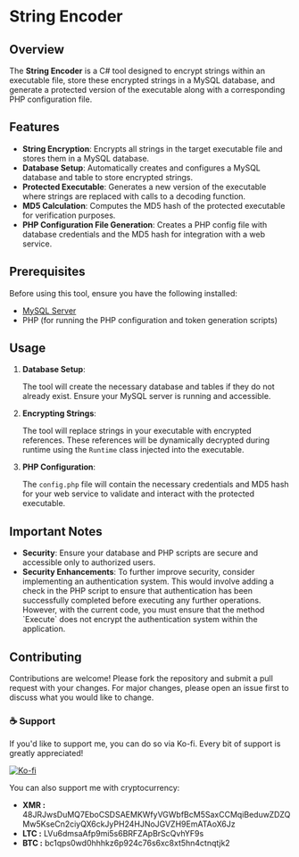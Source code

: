 <h1>String Encoder</h1>

<h2>Overview</h2>
<p>The <strong>String Encoder</strong> is a C# tool designed to encrypt strings within an executable file, store these encrypted strings in a MySQL database, and generate a protected version of the executable along with a corresponding PHP configuration file.</p>

<h2>Features</h2>
<ul>
    <li><strong>String Encryption</strong>: Encrypts all strings in the target executable file and stores them in a MySQL database.</li>
    <li><strong>Database Setup</strong>: Automatically creates and configures a MySQL database and table to store encrypted strings.</li>
    <li><strong>Protected Executable</strong>: Generates a new version of the executable where strings are replaced with calls to a decoding function.</li>
    <li><strong>MD5 Calculation</strong>: Computes the MD5 hash of the protected executable for verification purposes.</li>
    <li><strong>PHP Configuration File Generation</strong>: Creates a PHP config file with database credentials and the MD5 hash for integration with a web service.</li>
</ul>

<h2>Prerequisites</h2>
<p>Before using this tool, ensure you have the following installed:</p>
<ul>
    <li><a href="https://dev.mysql.com/downloads/mysql/">MySQL Server</a></li>
    <li>PHP (for running the PHP configuration and token generation scripts)</li>
</ul>

<h2>Usage</h2>
<ol>
    <li><strong>Database Setup</strong>:
        <p>The tool will create the necessary database and tables if they do not already exist. Ensure your MySQL server is running and accessible.</p>
    </li>
    <li><strong>Encrypting Strings</strong>:
        <p>The tool will replace strings in your executable with encrypted references. These references will be dynamically decrypted during runtime using the <code>Runtime</code> class injected into the executable.</p>
    </li>
    <li><strong>PHP Configuration</strong>:
        <p>The <code>config.php</code> file will contain the necessary credentials and MD5 hash for your web service to validate and interact with the protected executable.</p>
    </li>
</ol>

<h2>Important Notes</h2>
<ul>
    <li><strong>Security</strong>: Ensure your database and PHP scripts are secure and accessible only to authorized users.</li>
    <li><strong>Security Enhancements</strong>: To further improve security, consider implementing an authentication system. This would involve adding a check in the PHP script to ensure that authentication has been successfully completed before executing any further operations. However, with the current code, you must ensure that the method `Execute` does not encrypt the authentication system within the application.</li>
</ul>

<h2>Contributing</h2>
<p>Contributions are welcome! Please fork the repository and submit a pull request with your changes. For major changes, please open an issue first to discuss what you would like to change.</p>

<h3 align="left">☕ Support</h3>
<p align="left">If you'd like to support me, you can do so via Ko-fi. Every bit of support is greatly appreciated!</p>
<p align="left">
  <a href='https://ko-fi.com/K3K611OMU5' target='_blank'>
    <img src='https://ko-fi.com/img/githubbutton_sm.svg' alt='Ko-fi' />
  </a>
</p>

<p align="left">You can also support me with cryptocurrency:</p>
<ul align="left">
  <li><strong>XMR :</strong> 48JRJwsDuMQ7EboCSDSAEMKWfyVGWbfBcM5SaxCCMqiBeduwZDZQMw5KseCn2ciyQX6ckJyPH24HJNoJGVZH9EmATAoX6Jz</li>
  <li><strong>LTC :</strong> LVu6dmsaAfp9mi5s6BRFZApBrScQvhYF9s</li>
  <li><strong>BTC :</strong> bc1qps0wd0hhhkz6p924c76s6xc8xt5hn4ctnqtjk2</li>
</ul>
